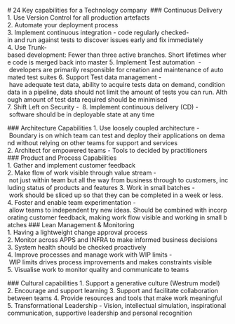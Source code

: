 # 24 Key capabilities for a Technology company 
### Continuous Delivery
1. Use Version Control for all production artefacts
2. Automate your deployment process
3. Implement continuous integration - code regularly checked-in and run against tests to discover issues early and fix immediately
4. Use Trunk-based development: Fewer than three active branches. Short lifetimes where code is merged back into master
5. Implement Test automation  - developers are primarily responsible for creation and maintenance of automated test suites
6. Support Test data management - have adequate test data, ability to acquire tests data on demand, condition data in a pipeline, data should not limit the amount of tests you can run. Although amount of test data required should be minimised
7. Shift Left on Security - 
8. Implement continuous delivery (CD) - software should be in deployable state at any time

### Architecture Capabilities
1. Use loosely coupled architecture - Boundary is on which team can test and deploy their applications on demand without relying on other teams for support and services
2. Architect for empowered teams - Tools to decided by practitioners
### Product and Process Capabilities
1. Gather and implement customer feedback
2. Make flow of work visible through value stream - not just within team but all the way from business through to customers, including status of products and features
3. Work in small batches - work should be sliced up so that they can be completed in a week or less. 
4. Foster and enable team experimentation - allow teams to independent try new ideas. Should be combined with incorporating customer feedback, making work flow visible and working in small batches
### Lean Management & Monitoring
1. Having a lightweight change approval process
2. Monitor across APPS and INFRA to make informed business decisions
3. System health should be checked proactively
4. Improve processes and manage work with WIP limits - WIP limits drives process improvements and makes constraints visible
5. Visualise work to monitor quality and communicate to teams

### Cultural capabilities
1. Support a generative culture  (Westrum model)
2. Encourage and support learning
3. Support and facilitate collaboration between teams
4. Provide resources and tools that make work meaningful
5. Transformational Leadership - Vision, intellectual simulation, inspirational communication, supportive leadership and personal recognition
